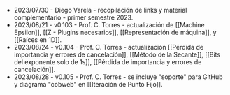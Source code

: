 - 2023/07/30 - Diego Varela - recopilación de links y material complementario - primer semestre 2023.
- 2023/08/21 - v0.103 - Prof. C. Torres - actualización de [[Machine Epsilon]], [[Z - Plugins necesarios]], [[Representación de máquina]], y [[Raíces en 1D]].
- 2023/08/24 - v0.104 - Prof. C. Torres - actualización [[Pérdida de importancia y errores de cancelación]], [[Método de la Secante]], [[Bits del exponente solo de 1s]], [[Pérdida de importancia y errores de cancelación]].
- 2023/08/28 - v0.105 - Prof. C. Torres - se incluye "soporte" para GitHub y diagrama "cobweb" en [[Iteración de Punto Fijo]].